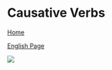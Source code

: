 # Causative Verbs 



[Home](all-files-links.md)


[English Page](all-english-links.md)



<img src="https://s3.amazonaws.com/media.llb.re/pub/notes/let_get_make_have.jpg">
